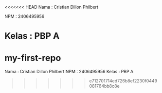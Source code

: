 <<<<<<< HEAD
Nama : Cristian Dillon Philbert

NPM : 2406495956

Kelas : PBP A
=======
# my-first-repo
Nama : Cristian Dillon Philbert
NPM : 2406495956
Kelas : PBP A
>>>>>>> e712701714ed726b8ef2230f0449081764bb8c8e
